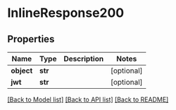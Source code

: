 # InlineResponse200

## Properties
Name | Type | Description | Notes
------------ | ------------- | ------------- | -------------
**object** | **str** |  | [optional] 
**jwt** | **str** |  | [optional] 

[[Back to Model list]](../README.md#documentation-for-models) [[Back to API list]](../README.md#documentation-for-api-endpoints) [[Back to README]](../README.md)

